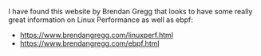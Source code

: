 I have found this website by Brendan Gregg that looks to have some really great information
on Linux Performance as well as ebpf:
* https://www.brendangregg.com/linuxperf.html
* https://www.brendangregg.com/ebpf.html
